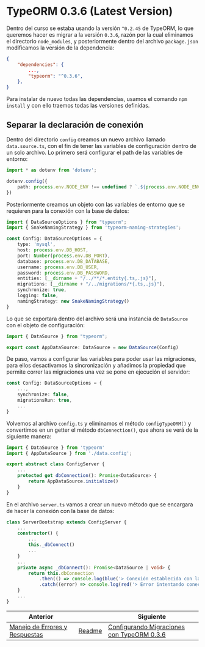 # TypeORM 0.3.6 (Latest Version)

Dentro del curso se estaba usando la versión `^0.2.45` de TypeORM, lo que queremos hacer es migrar a la versión `0.3.6`, razón por la cual eliminamos el directorio `node_modules`, y posteriormente dentro del archivo `package.json` modificamos la versión de la dependencia:

```json
{
    "dependencies": {
        ...,
        "typeorm": "^0.3.6",
    },
}
```

Para instalar de nuevo todas las dependencias, usamos el comando `npm install` y con ello traemos todas las versiones definidas.

## Separar la declaración de conexión

Dentro del directorio `config` creamos un nuevo archivo llamado `data.source.ts`, con el fin de tener las variables de configuración dentro de un solo archivo. Lo primero será configurar el path de las variables de entorno:

```ts
import * as dotenv from 'dotenv';

dotenv.config({
    path: process.env.NODE_ENV !== undefined ? `.${process.env.NODE_ENV.trim()}.env` : '.env'
})
```

Posteriormente creamos un objeto con las variables de entorno que se requieren para la conexión con la base de datos:

```ts
import { DataSourceOptions } from "typeorm";
import { SnakeNamingStrategy } from 'typeorm-naming-strategies';

const Config: DataSourceOptions = {
    type: 'mysql',
    host: process.env.DB_HOST,
    port: Number(process.env.DB_PORT),
    database: process.env.DB_DATABASE,
    username: process.env.DB_USER,
    password: process.env.DB_PASSWORD,
    entities: [__dirname + "/../**/*.entity{.ts,.js}"],
    migrations: [__dirname + "/../migrations/*{.ts,.js}"],
    synchronize: true,
    logging: false,
    namingStrategy: new SnakeNamingStrategy()
}
```

Lo que se exportara dentro del archivo será una instancia de `DataSource` con el objeto de configuración:

```ts
import { DataSource } from "typeorm";

export const AppDataSource: DataSource = new DataSource(Config)
```

De paso, vamos a configurar las variables para poder usar las migraciones, para ellos desactivamos la sincronización y añadimos la propiedad que permite correr las migraciones una vez se pone en ejecución el servidor:

```ts
const Config: DataSourceOptions = {
    ...,
    synchronize: false,
    migrationsRun: true,
    ...
}
```

Volvemos al archivo `config.ts` y eliminamos el método `configTypeORM()` y convertimos en un getter el método `dbConnection()`, que ahora se verá de la siguiente manera:

```ts
import { DataSource } from 'typeorm'
import { AppDataSource } from './data.config';

export abstract class ConfigServer {
    ...
    protected get dbConnection(): Promise<DataSource> {
        return AppDataSource.initialize()
    }
}
```

En el archivo `server.ts` vamos a crear un nuevo método que se encargara de hacer la conexión con la base de datos:

```ts
class ServerBootstrap extends ConfigServer {
    ...
    constructor() {
        ...
        this._dbConnect()
        ...
    }
    ...
    private async _dbConnect(): Promise<DataSource | void> {
        return this.dbConnection
            .then(() => console.log(blue('> Conexión establecida con la base de datos')))
            .catch((error) => console.log(red('> Error intentando conectar la base de datos: '), error))
    }
    ...
}
```

| Anterior                                                        |                        | Siguiente |
| --------------------------------------------------------------- | ---------------------- | --------- |
| [Manejo de Errores y Respuestas](P7T1_Manejo_Errores_Respuestas.md) | [Readme](../README.md) | [Configurando Migraciones con TypeORM 0.3.6](P8T2_TypeOrm_0.3.6.md) |
